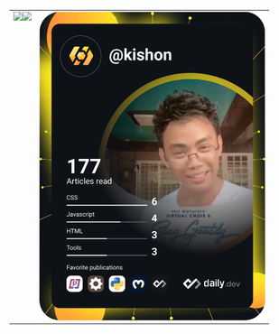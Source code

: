 <!---
KishonShrill/KishonShrill is a ✨ special ✨ repository because its `README.md` (this file) appears on your GitHub profile.
You can click the Preview link to take a look at your changes.
--->

<table>
  <tr>
    <td valign="top"><img src="https://github-readme-stats.vercel.app/api?username=KishonShrill&theme=radical"><img src="https://github-readme-stats.vercel.app/api/top-langs/?username=KishonShrill"></td>
    <td valign="top"><a href="https://app.daily.dev/kishon">
    <img src="https://github.com/KishonShrill/KishonShrill/blob/main/devcard.svg" width="400" alt="Kishon Shrill's Dev Card"/></a></td>
  </tr>
 </table>
